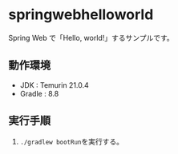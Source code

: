 # springwebhelloworld

Spring Web で「Hello, world!」するサンプルです。

## 動作環境

- JDK : Temurin 21.0.4
- Gradle : 8.8

## 実行手順

1. `./gradlew bootRun`を実行する。
